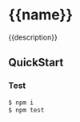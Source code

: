 # {{name}}
{{description}}

## QuickStart

<!-- add docs here for user -->

### Test

```bash
$ npm i
$ npm test
```


